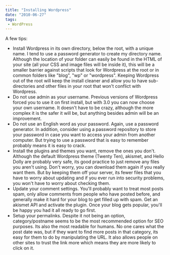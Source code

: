 ```yaml
---
title: "Installing Wordpress"
date: "2010-06-27"
tags:
 - WordPress
---
```


A few tips:

- Install Wordpress in its own directory, below the root, with a unique name. I tend to use a password generator to create my directory name. Although the location of your folder can easily be found in the HTML of your site (all your CSS and image files will be inside it), this will be a smaller barrier against scripts that look for Wordpress at the root or in common folders like "blog", "wp" or "wordpress". Keeping Wordpress out of the root will keep the install cleaner and allow you to have sub-directories and other files in your root that won't conflict with Wordpress.
- Do not use admin as your username. Previous versions of Wordpress forced you to use it on first install, but with 3.0 you can now choose your own username. It doesn't have to be crazy, although the more complex it is the safer it will be, but anything besides admin will be an improvement.
- Do not use an English word as your password. Again, use a password generator. In addition, consider using a password repository to store your password in case you want to access your admin from another computer. But trying to use a password that is easy to remember probably means it is easy to crack.
- Install the plugins and themes you want, remove the ones you don't. Although the default Wordpress theme (Twenty Ten), akismet, and Hello Dolly are probably very safe, its good practice to just remove any files you aren't using. Don't worry, you can download them again if you really want them. But by keeping them off your server, its fewer files that you have to worry about updating and if you ever run into security problems, you won't have to worry about checking them.
- Update your comment settings. You'll probably want to treat most posts spam, only allow comments from people who have posted before, and generally make it hard for your blog to get filled up with spam. Get an akismet API and activate the plugin. Once your blog gets popular, you'll be happy you had it all ready to go first.
- Setup your permalinks. Despite it not being an option, category/postname seems to be the most recommended option for SEO purposes. Its also the most readable for humans. No one cares what the post date was, but if they want to find more posts in that category, its easy for them to do by manipulating the URL. It also allows people on other sites to trust the link more which means they are more likely to click on it.
